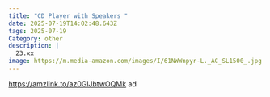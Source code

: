 ```yaml
---
title: "CD Player with Speakers "
date: 2025-07-19T14:02:48.643Z
tags: 2025-07-19
Category: other
description: |
  23.xx
image: https://m.media-amazon.com/images/I/61NWWnpyr-L._AC_SL1500_.jpg
---
```

https://amzlink.to/az0GlJbtwOQMk  ad